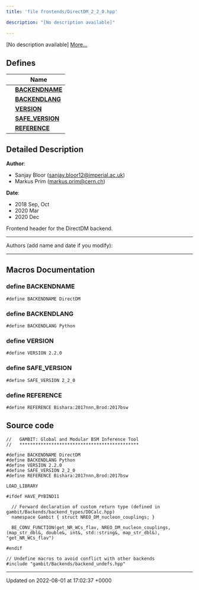 ```yaml
---
title: 'file frontends/DirectDM_2_2_0.hpp'

description: "[No description available]"

---
```







[No description available] [More...](#detailed-description)

## Defines

|                | Name           |
| -------------- | -------------- |
|  | **[BACKENDNAME](/documentation/code/files/directdm__2__2__0_8hpp/#define-backendname)**  |
|  | **[BACKENDLANG](/documentation/code/files/directdm__2__2__0_8hpp/#define-backendlang)**  |
|  | **[VERSION](/documentation/code/files/directdm__2__2__0_8hpp/#define-version)**  |
|  | **[SAFE_VERSION](/documentation/code/files/directdm__2__2__0_8hpp/#define-safe-version)**  |
|  | **[REFERENCE](/documentation/code/files/directdm__2__2__0_8hpp/#define-reference)**  |

## Detailed Description


**Author**: 

  * Sanjay Bloor ([sanjay.bloor12@imperial.ac.uk](mailto:sanjay.bloor12@imperial.ac.uk)) 
  * Markus Prim ([markus.prim@cern.ch](mailto:markus.prim@cern.ch)) 


**Date**: 

  * 2018 Sep, Oct 
  * 2020 Mar
  * 2020 Dec


Frontend header for the DirectDM backend.



------------------

Authors (add name and date if you modify):



------------------




## Macros Documentation

### define BACKENDNAME

```
#define BACKENDNAME DirectDM
```


### define BACKENDLANG

```
#define BACKENDLANG Python
```


### define VERSION

```
#define VERSION 2.2.0
```


### define SAFE_VERSION

```
#define SAFE_VERSION 2_2_0
```


### define REFERENCE

```
#define REFERENCE Bishara:2017nnn,Brod:2017bsw
```


## Source code

```
//   GAMBIT: Global and Modular BSM Inference Tool
//   *********************************************

#define BACKENDNAME DirectDM
#define BACKENDLANG Python
#define VERSION 2.2.0
#define SAFE_VERSION 2_2_0
#define REFERENCE Bishara:2017nnn,Brod:2017bsw

LOAD_LIBRARY

#ifdef HAVE_PYBIND11

  // Forward declaration of custom return type (defined in gambit/Backends/backend_types/DDCalc.hpp)
  namespace Gambit { struct NREO_DM_nucleon_couplings; }

  BE_CONV_FUNCTION(get_NR_WCs_flav, NREO_DM_nucleon_couplings, (map_str_dbl&, double&, int&, std::string&, map_str_dbl&), "get_NR_WCs_flav")

#endif 

// Undefine macros to avoid conflict with other backends
#include "gambit/Backends/backend_undefs.hpp"
```


-------------------------------

Updated on 2022-08-01 at 17:02:37 +0000
